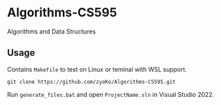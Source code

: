 # Algorithms-CS595
Algorithms and Data Structures

## Usage
Contains `Makefile` to test on Linux or teminal with WSL support.

```
git clone https://github.com/zyoKo/Algorithms-CS595.git
```

Run `generate_files.bat` and open `ProjectName.sln` in Visual Studio 2022.
